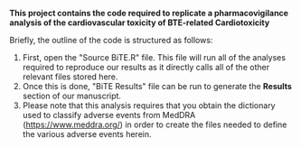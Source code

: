 **This project contains the code required to replicate a pharmacovigilance analysis of the cardiovascular toxicity of BTE-related Cardiotoxicity**

Briefly, the outline of the code is structured as follows:
1. First, open the "Source BiTE.R" file. This file will run all of the analyses required to reproduce our results as it directly calls all of the other relevant files stored here.
2. Once this is done, "BiTE Results" file can be run to generate the **Results** section of our manuscript.
3. Please note that this analysis requires that you obtain the dictionary used to classify adverse events from MedDRA (https://www.meddra.org/) in order to create the files needed to define the various adverse events herein.
